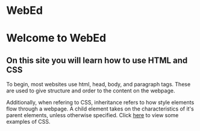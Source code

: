 # WebEd
<html>
  <body>
    <h1>Welcome to WebEd</h1>
    <h2>On this site you will learn how to use HTML and CSS</h2>
    <p>To begin, most websites use html, head, body, and paragraph tags. These are used to give structure and order to the content on the webpage.</p>
    <p> Additionally, when refering to CSS, inheritance refers to how style elements flow through a webpage. A child element takes on the characteristics of it's parent elements, unless otherwise specified. Click <a href="Examples.css">here</a> to view some examples of CSS.
  </body>
  </html>
 

